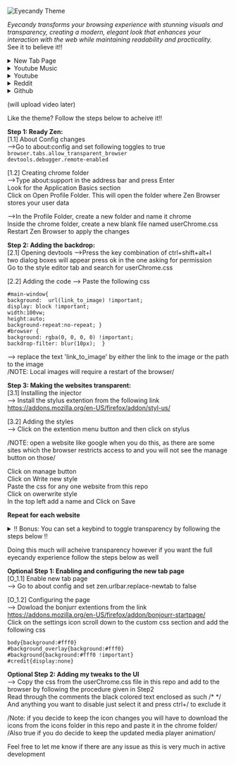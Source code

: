 ![Eyecandy Theme](https://github.com/user-attachments/assets/dd58889d-03ce-4dad-a04b-98269f1c4611)

<em>Eyecandy transforms your browsing experience with stunning visuals and transparency, creating a modern, elegant look that enhances your interaction with the web while maintaining readability and practicality.</em><br>
See it to believe it!!

<details>
  <summary>New Tab Page</summary>
  <img width="480" alt="2025-04-25" src="https://github.com/user-attachments/assets/3e1cfd4e-5caf-442e-8a68-721136c477fa" />
<img width="480" alt="2025-04-25 (1)" src="https://github.com/user-attachments/assets/a6046824-6514-4a14-a3c0-6f1fab2bebbd" />
</details>

<details><summary>Youtube Music</summary>
<img width="480" alt="2025-04-25 (8)" src="https://github.com/user-attachments/assets/2c05d773-e8c2-43f4-ac2d-a48f31d9ed74" />
<img width="480" alt="2025-04-25 (16)" src="https://github.com/user-attachments/assets/20185dcd-94b4-4867-8f2a-f54b8ece2079" />

</details>

<details><summary>Youtube</summary>
<img width="480" alt="2025-04-25 (9)" src="https://github.com/user-attachments/assets/d4665614-450a-47e9-9bf5-8a8ed648df6e" />

</details>

<details><summary>Reddit</summary>
<img width="480" alt="2025-04-25 (11)" src="https://github.com/user-attachments/assets/4381826f-935b-4558-b9bb-0bbedf90a7d1" />
<img width="480" alt="2025-04-25 (12)" src="https://github.com/user-attachments/assets/fc9ec1fb-d3fb-41bd-8f80-a8461869357c" />

</details>

<details><summary>Github</summary>
<img width="480" alt="2025-04-25 (13)" src="https://github.com/user-attachments/assets/0e81e0f1-c87d-42bb-aa69-6872b215d50a" />
<img width="480" alt="2025-04-25 (14)" src="https://github.com/user-attachments/assets/49b3cc7f-c196-409d-98c5-a78378bb9002" />

</details>


(will upload video later)

Like the theme? 
Follow the steps below to acheive it!!

**Step 1: Ready Zen:**<br>
[1.1] About Config changes<br>
-->Go to about:config and set following toggles to true<br>
<code>browser.tabs.allow_transparent_browser</code><br>
<code>devtools.debugger.remote-enabled</code><br>

[1.2] Creating chrome folder<br>
-->Type about:support in the address bar and press Enter<br>
  Look for the Application Basics section<br>
  Click on Open Profile Folder. This will open the folder where Zen Browser stores your user data<br>

-->In the Profile Folder, create a new folder and name it chrome<br>
   Inside the chrome folder, create a new blank file named userChrome.css<br>
   Restart Zen Browser to apply the changes<br>


**Step 2: Adding the backdrop:**<br>
[2.1] Opening devtools
-->Press the key combination of ctrl+shift+alt+I<br>
   two dialog boxes will appear press ok in the one asking for permission<br>
   Go to the style editor tab and search for userChrome.css<br>
   
[2.2] Adding the code
--> Paste the following css
  
    #main-window{
    background:  url(link_to_image) !important;
    display: block !important;
    width:100vw;
    height:auto;
    background-repeat:no-repeat; }
    #browser {
    background: rgba(0, 0, 0, 0) !important;
    backdrop-filter: blur(10px);  }


--> replace the text 'link_to_image' by either the link to the image or the path to the image<br>
/NOTE: Local images will require a restart of the browser/


**Step 3: Making the websites transparent:**<br>
[3.1] Installing the injector<br>
--> Install the stylus extention from the following link https://addons.mozilla.org/en-US/firefox/addon/styl-us/<br>

[3.2] Adding the styles<br>
--> Click on the extention menu button and then click on stylus <br>

/NOTE: open a website like google when you do this, as there are some sites which the browser restricts access to and you will not see the manage button on those/<br>

Click on manage button<br>
Click on Write new style<br>
Paste the css for any one website from this repo<br>
Click on owerwrite style<br>
In the top left add a name and Click on Save<br>

**Repeat for each website**
    
<details><summary>!! Bonus: You can set a keybind to toggle transparency by following the steps below !!</summary>
Open settings go to extentions<br>
Click on the three dots next to stylus<br>
Click manage <br>
Now click on the gear icon in the top right<br>
Click on Manage Extension Shortcuts<br>
Now scroll and find the turn all styles off shortcut and set it to whatever you like!
</details>

Doing this much will acheive transparency however if you want the full eyecandy experience follow the steps below as well

**Optional Step 1: Enabling and configuring the new tab page**<br>
[O_1.1] Enable new tab page<br>
--> Go to about config and set zen.urlbar.replace-newtab to false

[O_1.2] Configuring the page <br>
--> Dowload the bonjurr extentions from the link https://addons.mozilla.org/en-US/firefox/addon/bonjourr-startpage/ <br>
    Click on the settings icon scroll down to the custom css section and add the following css

    body{background:#fff0}
    #background_overlay{background:#fff0}
    #background{background:#fff0 !important}
    #credit{display:none}

**Optional Step 2: Adding my tweaks to the UI**<br>
--> Copy the css from the userChrome.css file in this repo and add to the browser by following the procedure given in Step2<br>
    Read through the comments the black colored text enclosed as such /* */ 
    And anything you want to disable just select it and press ctrl+/ to exclude it

/Note: if you decide to keep the icon changes you will have to download the icons from the icons folder in this repo and paste it in the chrome folder/
/Also true if you do decide to keep the updated media player animation/

Feel free to let me know if there are any issue as this is very much in active development
